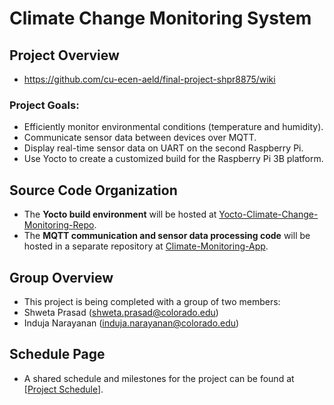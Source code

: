 # Climate Change Monitoring System

## Project Overview
- https://github.com/cu-ecen-aeld/final-project-shpr8875/wiki

### Project Goals:
- Efficiently monitor environmental conditions (temperature and humidity).
- Communicate sensor data between devices over MQTT.
- Display real-time sensor data on UART on the second Raspberry Pi.
- Use Yocto to create a customized build for the Raspberry Pi 3B platform.

## Source Code Organization
- The **Yocto build environment** will be hosted at [Yocto-Climate-Change-Monitoring-Repo](https://github.com/cu-ecen-aeld/final-project-Induja21).
- The **MQTT communication and sensor data processing code** will be hosted in a separate repository at [Climate-Monitoring-App](https://github.com/cu-ecen-aeld/final-project-shpr8875).

## Group Overview
- This project is being completed with a group of two members:
- Shweta Prasad (shweta.prasad@colorado.edu)
- Induja Narayanan (induja.narayanan@colorado.edu)

## Schedule Page
- A shared schedule and milestones for the project can be found at [[Project Schedule](https://github.com/users/Induja21/projects/1/views/1)].
